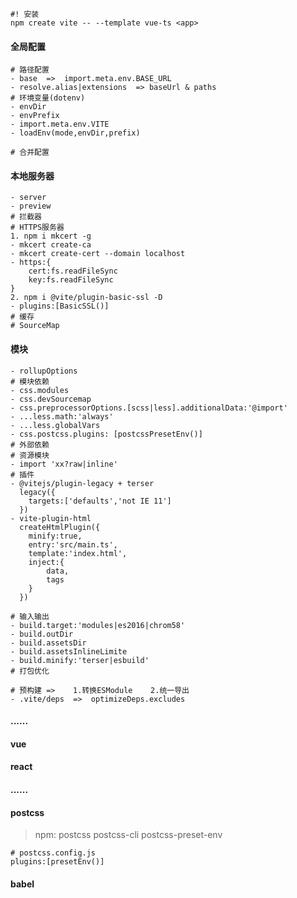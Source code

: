 ```shell
#! 安装
npm create vite -- --template vue-ts <app>
```

#### 全局配置

```shell
# 路径配置
- base  =>  import.meta.env.BASE_URL
- resolve.alias|extensions  => baseUrl & paths
# 环境变量(dotenv)
- envDir
- envPrefix
- import.meta.env.VITE
- loadEnv(mode,envDir,prefix)
```

```shell
# 合并配置
```

#### 本地服务器

```shell
- server
- preview
# 拦截器
# HTTPS服务器
1. npm i mkcert -g
- mkcert create-ca
- mkcert create-cert --domain localhost
- https:{
	cert:fs.readFileSync
	key:fs.readFileSync
}
2. npm i @vite/plugin-basic-ssl -D
- plugins:[BasicSSL()]
# 缓存
# SourceMap
```

#### 模块

```shell
- rollupOptions
# 模块依赖
- css.modules
- css.devSourcemap
- css.preprocessorOptions.[scss|less].additionalData:'@import'
- ...less.math:'always'
- ...less.globalVars
- css.postcss.plugins: [postcssPresetEnv()]
# 外部依赖
# 资源模块
- import 'xx?raw|inline'
# 插件
- @vitejs/plugin-legacy + terser
  legacy({
  	targets:['defaults','not IE 11']
  })
- vite-plugin-html
  createHtmlPlugin({
  	minify:true,
  	entry:'src/main.ts',
  	template:'index.html',
  	inject:{
  		data,
  		tags
  	}
  })
```

```shell
# 输入输出
- build.target:'modules|es2016|chrom58'
- build.outDir
- build.assetsDir
- build.assetsInlineLimite
- build.minify:'terser|esbuild'
# 打包优化
```

```shell
# 预构建 =>	1.转换ESModule	2.统一导出
- .vite/deps  =>  optimizeDeps.excludes
```

#### ......

#### vue

#### react

#### ......

#### postcss

> npm: postcss  postcss-cli  postcss-preset-env

```shell
# postcss.config.js
plugins:[presetEnv()]
```

#### babel
